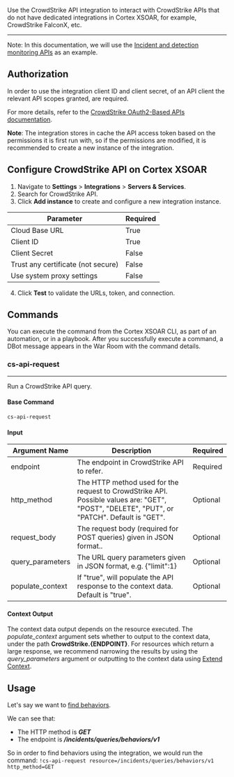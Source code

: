 Use the CrowdStrike API integration to interact with CrowdStrike APIs that do not have dedicated integrations in Cortex XSOAR, for example, CrowdStrike FalconX, etc.

---

Note: In this documentation, we will use the [Incident and detection monitoring APIs](https://falcon.crowdstrike.com/support/documentation/86/detections-monitoring-apis) as an example.

## Authorization
In order to use the integration client ID and client secret, of an API client the relevant API scopes granted, are required.

For more details, refer to the [CrowdStrike OAuth2-Based APIs documentation](https://falcon.crowdstrike.com/support/documentation/46/crowdstrike-oauth2-based-apis).

**Note**: The integration stores in cache the API access token based on the permissions it is first run with, so if the permissions are modified, it is recommended to create a new instance of the integration.

## Configure CrowdStrike API on Cortex XSOAR

1. Navigate to **Settings** > **Integrations** > **Servers & Services**.
2. Search for CrowdStrike API.
3. Click **Add instance** to create and configure a new integration instance.

| **Parameter** | **Required** |
| --- | --- |
| Cloud Base URL | True |
| Client ID | True |
| Client Secret | False |
| Trust any certificate \(not secure\) | False |
| Use system proxy settings | False |

4. Click **Test** to validate the URLs, token, and connection.

## Commands
You can execute the command from the Cortex XSOAR CLI, as part of an automation, or in a playbook.
After you successfully execute a command, a DBot message appears in the War Room with the command details.
### cs-api-request
***
Run a CrowdStrike API query.


#### Base Command

`cs-api-request`
#### Input

| **Argument Name** | **Description** | **Required** |
| --- | --- | --- |
| endpoint | The endpoint in CrowdStrike API to refer.| Required |
| http_method | The HTTP method used for the request to CrowdStrike API. Possible values are: "GET", "POST", "DELETE", "PUT", or "PATCH". Default is "GET". | Optional |
| request_body | The request body (required for POST queries) given in JSON format.. | Optional |
| query_parameters | The URL query parameters given in JSON format, e.g. {"limit":1} | Optional |
| populate_context | If "true", will populate the API response to the context data. Default is "true". | Optional | 


#### Context Output

The context data output depends on the resource executed.
The *populate_context* argument sets whether to output to the context data, under the path **CrowdStrike.{ENDPOINT}**.
For resources which return a large response, we recommend narrowing the results by using the *query_parameters* argument or outputting to the context data using [Extend Context](https://xsoar.pan.dev/docs/playbooks/playbooks-extend-context).


## Usage
Let's say we want to [find behaviors](https://assets.falcon.crowdstrike.com/support/api/swagger.html#/incidents/QueryBehaviors).

We can see that:
 - The HTTP method is ***GET***
 - The endpoint is ***/incidents/queries/behaviors/v1***
 
So in order to find behaviors using the integration, we would run the command: `!cs-api-request resource=/incidents/queries/behaviors/v1 http_method=GET`